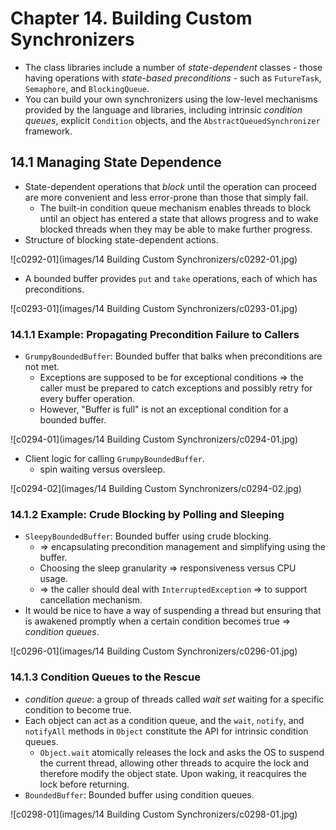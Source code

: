 # Chapter 14. Building Custom Synchronizers

* The class libraries include a number of *state-dependent* classes - those having operations with *state-based preconditions* - such as `FutureTask`, `Semaphore`, and `BlockingQueue`.
* You can build your own synchronizers using the low-level mechanisms provided by the language and libraries, including intrinsic *condition queues*, explicit `Condition` objects, and the `AbstractQueuedSynchronizer` framework.

## 14.1 Managing State Dependence

* State-dependent operations that *block* until the operation can proceed are more convenient and less error-prone than those that simply fail.
  * The built-in condition queue mechanism enables threads to block until an object has entered a state that allows progress and to wake blocked threads when they may be able to make further progress.
* Structure of blocking state-dependent actions.

![c0292-01](images/14 Building Custom Synchronizers/c0292-01.jpg)

* A bounded buffer provides `put` and `take` operations, each of which has preconditions.

![c0293-01](images/14 Building Custom Synchronizers/c0293-01.jpg)

### 14.1.1 Example: Propagating Precondition Failure to Callers

* `GrumpyBoundedBuffer`: Bounded buffer that balks when preconditions are not met.
  * Exceptions are supposed to be for exceptional conditions => the caller must be prepared to catch exceptions and possibly retry for every buffer operation.
  * However, "Buffer is full" is not an exceptional condition for a bounded buffer.

![c0294-01](images/14 Building Custom Synchronizers/c0294-01.jpg)

* Client logic for calling `GrumpyBoundedBuffer`.
  * spin waiting versus oversleep.

![c0294-02](images/14 Building Custom Synchronizers/c0294-02.jpg)

### 14.1.2 Example: Crude Blocking by Polling and Sleeping

* `SleepyBoundedBuffer`: Bounded buffer using crude blocking.
  * => encapsulating precondition management and simplifying using the buffer.
  * Choosing the sleep granularity => responsiveness versus CPU usage.
  * => the caller should deal with `InterruptedException` => to support cancellation mechanism.
* It would be nice to have a way of suspending a thread but ensuring that is awakened promptly when a certain condition becomes true =>  *condition queues*.

![c0296-01](images/14 Building Custom Synchronizers/c0296-01.jpg)

### 14.1.3 Condition Queues to the Rescue

* *condition queue*: a group of threads called *wait set* waiting for a specific condition to become true.
* Each object can act as a condition queue, and the `wait`, `notify`, and `notifyAll` methods in `Object` constitute the API for intrinsic condition queues.
  * `Object.wait` atomically releases the lock and asks the OS to suspend the current thread, allowing other threads to acquire the lock and therefore modify the object state. Upon waking, it reacquires the lock before returning.
* `BoundedBuffer`: Bounded buffer using condition queues.

![c0298-01](images/14 Building Custom Synchronizers/c0298-01.jpg)

